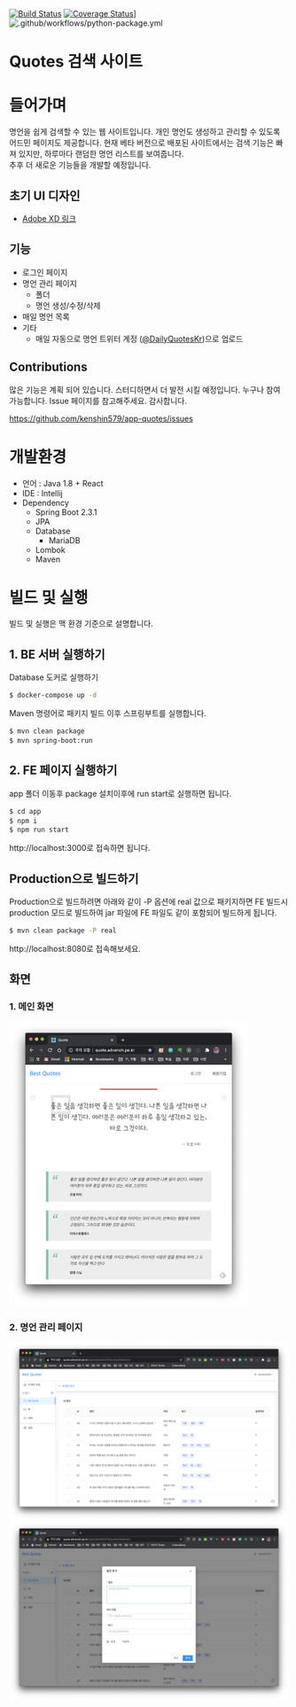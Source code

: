 [![Build Status](https://travis-ci.org/kenshin579/app-quotes.svg?branch=master)](https://travis-ci.org/kenshin579/app-quotes)
[![Coverage Status](https://coveralls.io/repos/github/kenshin579/app-quotes/badge.svg?branch=master)](https://coveralls.io/github/kenshin579/app-quotes?branch=master)]
![.github/workflows/python-package.yml](https://github.com/kenshin579/app-quotes/workflows/.github/workflows/python-package.yml/badge.svg?branch=master)

Quotes 검색 사이트 
=====

# 들어가며

명언을 쉽게 검색할 수 있는 웹 사이트입니다. 개인 명언도 생성하고 관리할 수 있도록 어드민 페이지도 제공합니다. 
현재 베타 버전으로 배포된 사이트에서는 검색 기능은 빠져 있지만, 하루마다 랜덤한 명언 리스트를 보여줍니다.  
추후 더 새로운 기능들을 개발할 예정입니다. 

## 초기 UI 디자인

- [Adobe XD 링크](https://xd.adobe.com/view/35138d7e-e15a-4c91-6e23-f3ad5cf50a86-4322)

## 기능

- 로그인 페이지
- 명언 관리 페이지
  - 폴더
  - 명언 생성/수정/삭제
- 매일 명언 목록
- 기타
  - 매일 자동으로 명언 트위터 계정 ([@DailyQuotesKr](https://twitter.com/DailyQuotesKr))으로 업로드

## Contributions

많은 기능은 계획 되어 있습니다. 스터디하면서 더 발전 시킬 예정입니다. 누구나 참여 가능합니다. Issue 페이지를 참고해주세요. 
감사합니다. 

https://github.com/kenshin579/app-quotes/issues

# 개발환경

- 언어 : Java 1.8 + React
- IDE : Intellij
- Dependency
  - Spring Boot 2.3.1
  - JPA
  - Database
    - MariaDB
  - Lombok
  - Maven

# 빌드 및 실행

빌드 및 실행은 맥 환경 기준으로 설명합니다. 

## 1. BE 서버 실행하기

Database 도커로 실행하기

```bash
$ docker-compose up -d
```

Maven 명령어로 패키지 빌드 이후 스프링부트를 실행합니다. 

```bash
$ mvn clean package
$ mvn spring-boot:run
```

## 2. FE 페이지 실행하기

app 폴더 이동후 package 설치이후에 run start로 실행하면 됩니다. 

```bash
$ cd app
$ npm i
$ npm run start
```

http://localhost:3000로 접속하면 됩니다. 

## Production으로 빌드하기

Production으로 빌드하려면 아래와 같이 -P 옵션에 real 값으로 패키지하면 FE 빌드시 production 모드로 빌드하여 jar 파일에 FE 파일도 같이 포함되어 빌드하게 됩니다. 

```bash
$ mvn clean package -P real
```

http://localhost:8080로 접속해보세요. 


## 화면

### 1. 메인 화면

<img src="images/image-20200714202101800.png" alt="메인화면" style="zoom:50%;" />

### 2. 명언 관리 페이지

<img src="images/image-20200714202242104.png" alt="명언 관리 페이지" style="zoom:50%;" />

<img src="images/image-20200714202256330.png" alt="명언 추가" style="zoom:50%;" />

